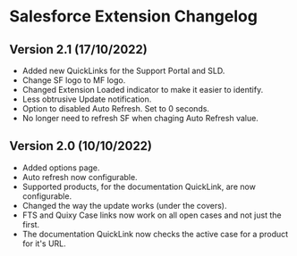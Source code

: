 # Salesforce Extension Changelog

## Version 2.1 (17/10/2022)

- Added new QuickLinks for the Support Portal and SLD.
- Change SF logo to MF logo.
- Changed Extension Loaded indicator to make it easier to identify.
- Less obtrusive Update notification.
- Option to disabled Auto Refresh. Set to 0 seconds.
- No longer need to refresh SF when chaging Auto Refresh value.

## Version 2.0 (10/10/2022)

- Added options page.
- Auto refresh now configurable.
- Supported products, for the documentation QuickLink, are now configurable.
- Changed the way the update works (under the covers).
- FTS and Quixy Case links now work on all open cases and not just the first.
- The documentation QuickLink now checks the active case for a product for it's URL.